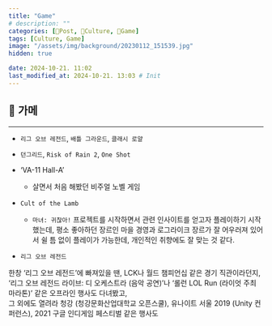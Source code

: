 ```yaml
---
title: "Game"
# description: ""
categories: [📀Post, 🍋Culture, 🍋Game]
tags: [Culture, Game]
image: "/assets/img/background/20230112_151539.jpg"
hidden: true

date: 2024-10-21. 11:02
last_modified_at: 2024-10-21. 13:03 # Init
---
```


## 📀 가메

---

- `리그 오브 레전드`, `배틀 그라운드`, `클래시 로얄`
- `던그리드`, `Risk of Rain 2`, `One Shot`
- ‘VA-11 Hall-A’
  - 살면서 처음 해봤던 비주얼 노벨 게임

- `Cult of the Lamb`
  - `마녀: 귀찮아!` 프로젝트를 시작하면서 관련 인사이트를 얻고자 플레이하기 시작했는데, 평소 좋아하던 장르인 마을 경영과 로그라이크 장르가 잘 어우러져 있어서 쉴 틈 없이 플레이가 가능한데, 개인적인 취향에도 잘 맞는 것 같다.
- `리그 오브 레전드`

한창 ‘리그 오브 레전드’에 빠져있을 땐, LCK나 월드 챔피언십 같은 경기 직관이라던지, ‘리그 오브 레전드 라이브: 디 오케스트라 (음악 공연)’나 ‘롤런 LOL Run (라이엇 주최 마라톤)’ 같은 오프라인 행사도 다녀봤고,  
그 외에도 열려라 청강 (청강문화산업대학교 오픈스쿨), 유나이트 서울 2019 (Unity 컨퍼런스), 2021 구글 인디게임 페스티벌 같은 행사도  
